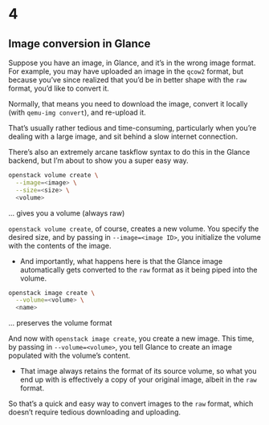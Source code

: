 # 4

## Image conversion in Glance

<!-- Note -->
Suppose you have an image, in Glance, and it’s in the wrong image
format. For example, you may have uploaded an image in the `qcow2`
format, but because you’ve since realized that you’d be in better
shape with the `raw` format, you’d like to convert it.

Normally, that means you need to download the image, convert it
locally (with `qemu-img convert`), and re-upload it.

That’s usually rather tedious and time-consuming, particularly when
you’re dealing with a large image, and sit behind a slow internet
connection.

There’s also an extremely arcane taskflow syntax to do this in the
Glance backend, but I’m about to show you a super easy way.


```bash
openstack volume create \
  --image=<image> \
  --size=<size> \
  <volume>
```
... gives you a volume (always raw) <!-- .element class="fragment" -->

<!-- Note -->
`openstack volume create`, of course, creates a new volume. You specify
the desired size, and by passing in `--image=<image ID>`, you
initialize the volume with the contents of the image.

* And importantly, what happens here is that the Glance image
  automatically gets converted to the `raw` format as it being piped
  into the volume.


```bash
openstack image create \
  --volume=<volume> \
  <name>
```
... preserves the volume format <!-- .element class="fragment" -->

<!-- Note -->
And now with `openstack image create`, you create a new image. This
time, by passing in `--volume=<volume>`, you tell Glance to create an
image populated with the volume’s content. 

* That image always retains the format of its source volume, so what
  you end up with is effectively a copy of your original image, albeit
  in the `raw` format.

So that’s a quick and easy way to convert images to the `raw` format,
which doesn’t require tedious downloading and uploading.

